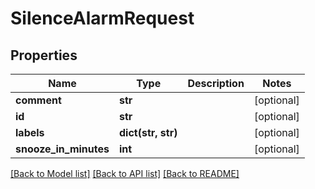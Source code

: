 # SilenceAlarmRequest

## Properties
Name | Type | Description | Notes
------------ | ------------- | ------------- | -------------
**comment** | **str** |  | [optional] 
**id** | **str** |  | [optional] 
**labels** | **dict(str, str)** |  | [optional] 
**snooze_in_minutes** | **int** |  | [optional] 

[[Back to Model list]](../README.md#documentation-for-models) [[Back to API list]](../README.md#documentation-for-api-endpoints) [[Back to README]](../README.md)

